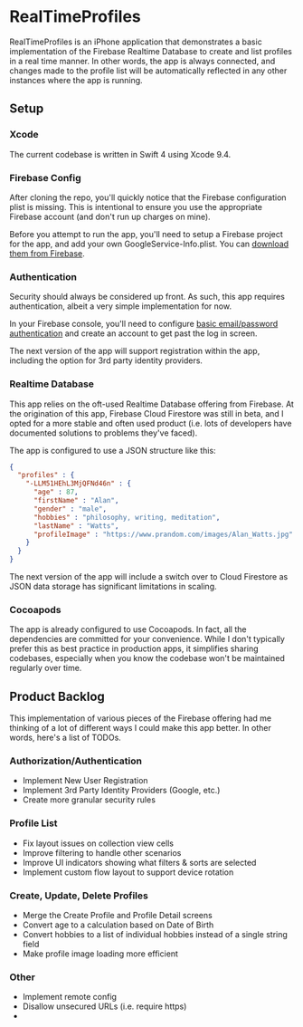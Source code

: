 # RealTimeProfiles
RealTimeProfiles is an iPhone application that demonstrates a basic implementation of the Firebase Realtime Database to create and list profiles in a real time manner. In other words, the app is always connected, and changes made to the profile list will be automatically reflected in any other instances where the app is running.

## Setup
### Xcode
The current codebase is written in Swift 4 using Xcode 9.4. 

### Firebase Config
After cloning the repo, you'll quickly notice that the Firebase configuration plist is missing. This is intentional to ensure you use the appropriate Firebase account (and don't run up charges on mine).

Before you attempt to run the app, you'll need to setup a Firebase project for the app, and add your own GoogleService-Info.plist. You can [download them from Firebase](https://support.google.com/firebase/answer/7015592). 

### Authentication
Security should always be considered up front. As such, this app requires authentication, albeit a very simple implementation for now. 

In your Firebase console, you'll need to configure [basic email/password authentication](https://firebase.google.com/docs/auth/ios/password-auth) and create an account to get past the log in screen.

The next version of the app will support registration within the app, including the option for 3rd party identity providers. 

### Realtime Database
This app relies on the oft-used Realtime Database offering from Firebase. At the origination of this app, Firebase Cloud Firestore was still in beta, and I opted for a more stable and often used product (i.e. lots of developers have documented solutions to problems they've faced). 

The app is configured to use a JSON structure like this:
```JSON
{
  "profiles" : {
    "-LLM51HEhL3MjQFNd46n" : {
      "age" : 87,
      "firstName" : "Alan",
      "gender" : "male",
      "hobbies" : "philosophy, writing, meditation",
      "lastName" : "Watts",
      "profileImage" : "https://www.prandom.com/images/Alan_Watts.jpg"
    }
  }
}
```

The next version of the app will include a switch over to Cloud Firestore as JSON data storage has significant limitations in scaling.

### Cocoapods
The app is already configured to use Cocoapods. In fact, all the dependencies are committed for your convenience. While I don't typically prefer this as best practice in production apps, it simplifies sharing codebases, especially when you know the codebase won't be maintained regularly over time.

## Product Backlog
This implementation of various pieces of the Firebase offering had me thinking of a lot of different ways I could make this app better. In other words, here's a list of TODOs.

### Authorization/Authentication
* Implement New User Registration
* Implement 3rd Party Identity Providers (Google, etc.)
* Create more granular security rules

### Profile List
* Fix layout issues on collection view cells
* Improve filtering to handle other scenarios
* Improve UI indicators showing what filters & sorts are selected
* Implement custom flow layout to support device rotation
 
### Create, Update, Delete Profiles
* Merge the Create Profile and Profile Detail screens
* Convert age to a calculation based on Date of Birth
* Convert hobbies to a list of individual hobbies instead of a single string field
* Make profile image loading more efficient

### Other
* Implement remote config
* Disallow unsecured URLs (i.e. require https)
* 